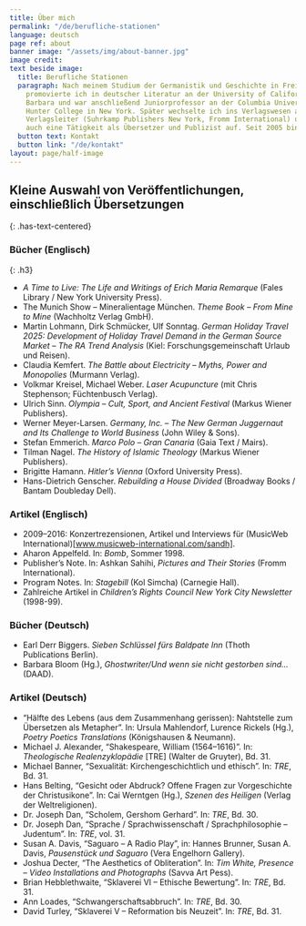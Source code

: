```yaml
---
title: Über mich
permalink: "/de/berufliche-stationen"
language: deutsch
page ref: about
banner image: "/assets/img/about-banner.jpg"
image credit: 
text beside image:
  title: Berufliche Stationen
  paragraph: Nach meinem Studium der Germanistik und Geschichte in Freiburg i. Br.
    promovierte ich in deutscher Literatur an der University of California, Santa
    Barbara und war anschließend Juniorprofessor an der Columbia University und am
    Hunter College in New York. Später wechselte ich ins Verlagswesen als Lektor und
    Verlagsleiter (Suhrkamp Publishers New York, Fromm International) und nahm dann
    auch eine Tätigkeit als Übersetzer und Publizist auf. Seit 2005 bin ich selbständig.
  button text: Kontakt
  button link: "/de/kontakt"
layout: page/half-image
---
```


## Kleine Auswahl von Veröffentlichungen, einschließlich Übersetzungen
{: .has-text-centered}

### Bücher (Englisch)
{: .h3}

* *A Time to Live: The Life and Writings of Erich Maria Remarque* (Fales Library / New York University Press).
* The Munich Show – Mineralientage München. *Theme Book – From Mine to Mine* (Wachholtz Verlag GmbH).
* Martin Lohmann, Dirk Schmücker, Ulf Sonntag. *German Holiday Travel 2025: Development of Holiday Travel Demand in the German Source Market – The RA Trend Analysis* (Kiel: Forschungsgemeinschaft Urlaub und Reisen).
* Claudia Kemfert. *The Battle about Electricity – Myths, Power and Monopolies* (Murmann Verlag).
* Volkmar Kreisel, Michael Weber. *Laser Acupuncture* (mit Chris Stephenson; Füchtenbusch Verlag).
* Ulrich Sinn. *Olympia – Cult, Sport, and Ancient Festival* (Markus Wiener Publishers).
* Werner Meyer-Larsen. *Germany, Inc. – The New German Juggernaut and Its Challenge to World Business* (John Wiley & Sons).
* Stefan Emmerich. *Marco Polo – Gran Canaria* (Gaia Text / Mairs).
* Tilman Nagel. *The History of Islamic Theology* (Markus Wiener Publishers).
* Brigitte Hamann. *Hitler’s Vienna* (Oxford University Press).
* Hans-Dietrich Genscher. *Rebuilding a House Divided* (Broadway Books / Bantam Doubleday Dell).

### Artikel (Englisch)

* 2009–2016: Konzertrezensionen, Artikel und Interviews für (MusicWeb International)[www.musicweb-international.com/sandh].
* Aharon Appelfeld. In: *Bomb*, Sommer 1998.
* Publisher’s Note. In: Ashkan Sahihi, *Pictures and Their Stories* (Fromm International).
* Program Notes. In: *Stagebill* (Kol Simcha) (Carnegie Hall).
* Zahlreiche Artikel in *Children’s Rights Council New York City Newsletter* (1998-99).

### Bücher (Deutsch)

* Earl Derr Biggers. *Sieben Schlüssel fürs Baldpate Inn* (Thoth Publications Berlin).
* Barbara Bloom (Hg.), *Ghostwriter/Und wenn sie nicht gestorben sind...* (DAAD).

### Artikel (Deutsch)

* “Hälfte des Lebens (aus dem Zusammenhang gerissen): Nahtstelle zum Übersetzen als Metapher”. In: Ursula Mahlendorf,
Lurence Rickels (Hg.), *Poetry Poetics Translations* (Königshausen & Neumann).
* Michael J. Alexander, “Shakespeare, William (1564–1616)”. In: *Theologische Realenzyklopädie* \[TRE\] (Walter de Gruyter), Bd. 31.
* Michael Banner, “Sexualität: Kirchengeschichtlich und ethisch”. In: *TRE*, Bd. 31.
* Hans Belting, “Gesicht oder Abdruck? Offene Fragen zur Vorgeschichte der Christusikone”. In: Cai Werntgen (Hg.), *Szenen des Heiligen* (Verlag der Weltreligionen).
* Dr. Joseph Dan, “Scholem, Gershom Gerhard”. In: *TRE*, Bd. 30.
* Dr. Joseph Dan, “Sprache / Sprachwissenschaft / Sprachphilosophie – Judentum”. In: *TRE*, vol. 31.
* Susan A. Davis, “Saguaro – A Radio Play”, in: Hannes Brunner, Susan A. Davis, *Pausenstück und Saguaro* (Vera Engelhorn
Gallery).
* Joshua Decter, “The Aesthetics of Obliteration”. In: *Tim White, Presence – Video Installations and Photographs* (Savva Art
Pess).
* Brian Hebblethwaite, “Sklaverei VI – Ethische Bewertung”. In: *TRE*, Bd. 31.
* Ann Loades, “Schwangerschaftsabbruch”. In: *TRE*, Bd. 30.
* David Turley, “Sklaverei V – Reformation bis Neuzeit”. In: *TRE*, Bd. 31.